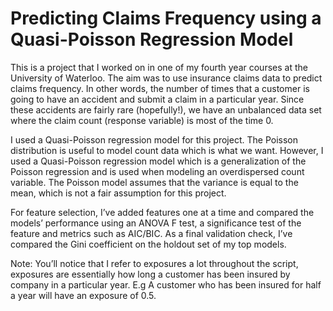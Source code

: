 # Predicting Claims Frequency using a Quasi-Poisson Regression Model

This is a project that I worked on in one of my fourth year courses at the University of Waterloo. The aim was to use insurance claims data to predict claims frequency. In other words, the number of times that a customer is going to have an accident and submit a claim in a particular year. Since these accidents are fairly rare (hopefully!), we have an unbalanced data set where the claim count (response variable) is most of the time 0.

I used a Quasi-Poisson regression model for this project. The Poisson distribution is useful to model count data which is what we want. However, I used a Quasi-Poisson regression model which is a generalization of the Poisson regression and is used when modeling an overdispersed count variable. The Poisson model assumes that the variance is equal to the mean, which is not a fair assumption for this project.

For feature selection, I’ve added features one at a time and compared the models’ performance using an ANOVA F test, a significance test of the feature and metrics such as AIC/BIC. As a final validation check, I’ve compared the Gini coefficient on the holdout set of my top models.

Note: You’ll notice that I refer to exposures a lot throughout the script, exposures are essentially how long a customer has been insured by company in a particular year. E.g A customer who has been insured for half a year will have an exposure of 0.5.
